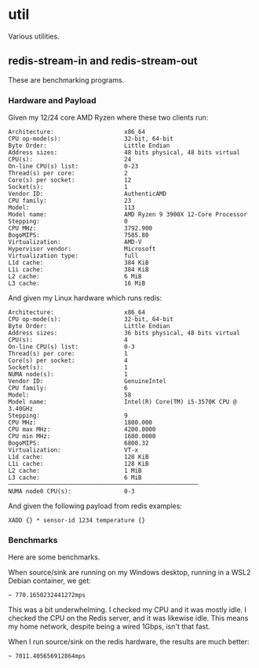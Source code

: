 # util

Various utilities.

## redis-stream-in and redis-stream-out

These are benchmarking programs. 

### Hardware and Payload

Given my 12/24 core AMD Ryzen where these two clients run:

```
Architecture:                    x86_64                                                                                                                        
CPU op-mode(s):                  32-bit, 64-bit                                                                                                                
Byte Order:                      Little Endian                                                                                                                 
Address sizes:                   48 bits physical, 48 bits virtual                                                                                             
CPU(s):                          24                                                                                                                            
On-line CPU(s) list:             0-23                                                                                                                          
Thread(s) per core:              2                                                                                                                             
Core(s) per socket:              12                                                                                                                            
Socket(s):                       1
Vendor ID:                       AuthenticAMD
CPU family:                      23
Model:                           113
Model name:                      AMD Ryzen 9 3900X 12-Core Processor
Stepping:                        0
CPU MHz:                         3792.900
BogoMIPS:                        7585.80
Virtualization:                  AMD-V
Hypervisor vendor:               Microsoft
Virtualization type:             full
L1d cache:                       384 KiB
L1i cache:                       384 KiB
L2 cache:                        6 MiB
L3 cache:                        16 MiB
```

And given my Linux hardware which runs redis:

```
Architecture:                    x86_64                                                                                           
CPU op-mode(s):                  32-bit, 64-bit                                                                                   
Byte Order:                      Little Endian                                                                                    
Address sizes:                   36 bits physical, 48 bits virtual                                                                
CPU(s):                          4                                                                                                
On-line CPU(s) list:             0-3                                                                                              
Thread(s) per core:              1                                                                                                
Core(s) per socket:              4
Socket(s):                       1
NUMA node(s):                    1
Vendor ID:                       GenuineIntel
CPU family:                      6
Model:                           58
Model name:                      Intel(R) Core(TM) i5-3570K CPU @ 3.40GHz
Stepping:                        9
CPU MHz:                         1800.000
CPU max MHz:                     4200.0000
CPU min MHz:                     1600.0000
BogoMIPS:                        6800.32
Virtualization:                  VT-x
L1d cache:                       128 KiB
L1i cache:                       128 KiB
L2 cache:                        1 MiB
L3 cache:                        6 MiB                                                                                            ──────────────────────────────────────────────────────
NUMA node0 CPU(s):               0-3
```

And given the following payload from redis examples:

    XADD {} * sensor-id 1234 temperature {}

### Benchmarks

Here are some benchmarks.

When source/sink are running on my Windows desktop, running in a WSL2 Debian container, we get:

    ~ 770.1650232441272mps

This was a bit underwhelming. I checked my CPU and it was mostly idle. I checked the CPU on the Redis server, and it was likewise idle. This means my home network, despite being a wired 1Gbps, isn't that fast.

When I run source/sink on the redis hardware, the results are much better:

    ~ 7011.405656912864mps
    